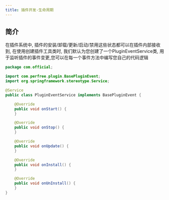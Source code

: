 ```yaml
---
title: 插件开发-生命周期
---
```


## 简介
在插件系统中, 插件的安装/卸载/更新/启动/禁用这些状态都可以在插件内部接收到, 在使用创建插件工具类时, 我们默认为您创建了一个PluginEventService类, 用于监听插件的事件变更,您可以在每一个事件方法中编写您自己的代码逻辑
```java
package com.official;

import com.perfree.plugin.BasePluginEvent;
import org.springframework.stereotype.Service;

@Service
public class PluginEventService implements BasePluginEvent {

    @Override
    public void onStart() {
    }

    @Override
    public void onStop() {
    }

    @Override
    public void onUpdate() {
    }

    @Override
    public void onInstall() {
    }

    @Override
    public void onUnInstall() {
    }
}

```